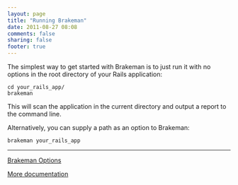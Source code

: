 ```yaml
---
layout: page
title: "Running Brakeman"
date: 2011-08-27 08:08
comments: false
sharing: false
footer: true
---
```


The simplest way to get started with Brakeman is to just run it with no options in the root directory of your Rails application:

    cd your_rails_app/
    brakeman

This will scan the application in the current directory and output a report to the command line.

Alternatively, you can supply a path as an option to Brakeman:

    brakeman your_rails_app

---
[Brakeman Options](/docs/options)

[More documentation](/docs)
